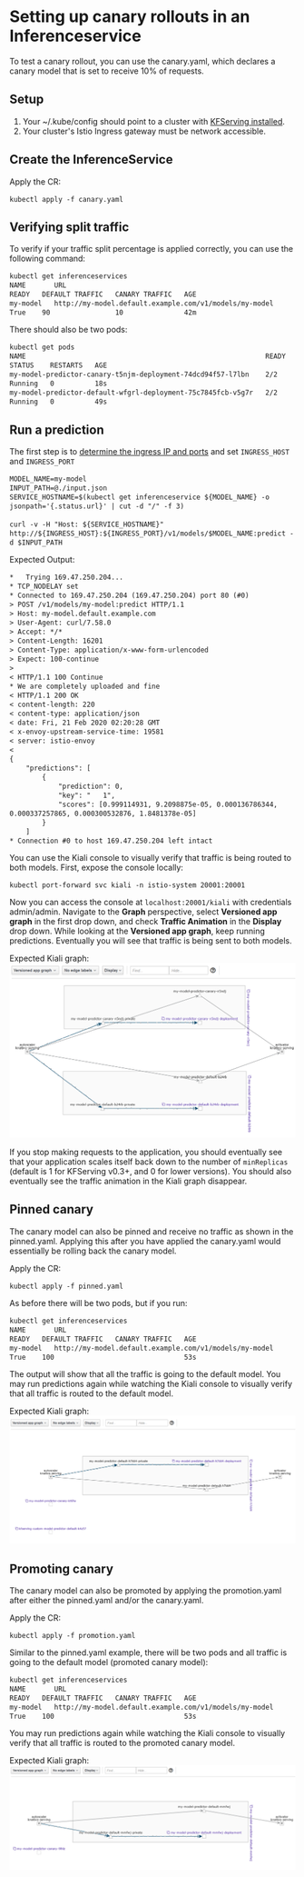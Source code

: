 # Setting up canary rollouts in an Inferenceservice
To test a canary rollout, you can use the canary.yaml, which declares a canary model that is set to receive 10% of requests.

## Setup
1. Your ~/.kube/config should point to a cluster with [KFServing installed](https://github.com/kubeflow/kfserving/#install-kfserving).
2. Your cluster's Istio Ingress gateway must be network accessible.

## Create the InferenceService

Apply the CR:
```
kubectl apply -f canary.yaml 
```

## Verifying split traffic

To verify if your traffic split percentage is applied correctly, you can use the following command:

```
kubectl get inferenceservices
NAME       URL                                                      READY   DEFAULT TRAFFIC   CANARY TRAFFIC   AGE
my-model   http://my-model.default.example.com/v1/models/my-model   True    90                10               42m
```

There should also be two pods:
```
kubectl get pods
NAME                                                           READY   STATUS    RESTARTS   AGE
my-model-predictor-canary-t5njm-deployment-74dcd94f57-l7lbn    2/2     Running   0          18s
my-model-predictor-default-wfgrl-deployment-75c7845fcb-v5g7r   2/2     Running   0          49s
```

## Run a prediction
The first step is to [determine the ingress IP and ports](../../../README.md#determine-the-ingress-ip-and-ports) and set `INGRESS_HOST` and `INGRESS_PORT`

```
MODEL_NAME=my-model
INPUT_PATH=@./input.json
SERVICE_HOSTNAME=$(kubectl get inferenceservice ${MODEL_NAME} -o jsonpath='{.status.url}' | cut -d "/" -f 3)

curl -v -H "Host: ${SERVICE_HOSTNAME}" http://${INGRESS_HOST}:${INGRESS_PORT}/v1/models/$MODEL_NAME:predict -d $INPUT_PATH
```

Expected Output:
```
*   Trying 169.47.250.204...
* TCP_NODELAY set
* Connected to 169.47.250.204 (169.47.250.204) port 80 (#0)
> POST /v1/models/my-model:predict HTTP/1.1
> Host: my-model.default.example.com
> User-Agent: curl/7.58.0
> Accept: */*
> Content-Length: 16201
> Content-Type: application/x-www-form-urlencoded
> Expect: 100-continue
> 
< HTTP/1.1 100 Continue
* We are completely uploaded and fine
< HTTP/1.1 200 OK
< content-length: 220
< content-type: application/json
< date: Fri, 21 Feb 2020 02:20:28 GMT
< x-envoy-upstream-service-time: 19581
< server: istio-envoy
< 
{
    "predictions": [
        {
            "prediction": 0,
            "key": "   1",
            "scores": [0.999114931, 9.2098875e-05, 0.000136786344, 0.000337257865, 0.000300532876, 1.8481378e-05]
        }
    ]
* Connection #0 to host 169.47.250.204 left intact
```

You can use the Kiali console to visually verify that traffic is being routed to both models. First, expose the console locally:
```
kubectl port-forward svc kiali -n istio-system 20001:20001
```

Now you can access the console at `localhost:20001/kiali` with credentials admin/admin. Navigate to the **Graph** perspective, select **Versioned app graph** in the first drop down, and check **Traffic Animation** in the **Display** drop down. While looking at the **Versioned app graph**, keep running predictions. Eventually you will see that traffic is being sent to both models.

Expected Kiali graph:
![canary screenshot](screenshots/canary.png)

If you stop making requests to the application, you should eventually see that your application scales itself back down to the number of `minReplicas` (default is 1 for KFServing v0.3+, and 0 for lower versions). You should also eventually see the traffic animation in the Kiali graph disappear.

## Pinned canary
The canary model can also be pinned and receive no traffic as shown in the pinned.yaml. Applying this after you have applied the canary.yaml would essentially be rolling back the canary model.

Apply the CR:
```
kubectl apply -f pinned.yaml
```

As before there will be two pods, but if you run:
```
kubectl get inferenceservices
NAME       URL                                                      READY   DEFAULT TRAFFIC   CANARY TRAFFIC   AGE
my-model   http://my-model.default.example.com/v1/models/my-model   True    100                                53s
```

The output will show that all the traffic is going to the default model. You may run predictions again while watching the Kiali console to visually verify that all traffic is routed to the default model.

Expected Kiali graph:
![pinned screenshot](screenshots/pinned.png)

## Promoting canary
The canary model can also be promoted by applying the promotion.yaml after either the pinned.yaml and/or the canary.yaml.

Apply the CR:
```
kubectl apply -f promotion.yaml
```

Similar to the pinned.yaml example, there will be two pods and all traffic is going to the default model (promoted canary model):
```
kubectl get inferenceservices
NAME       URL                                                      READY   DEFAULT TRAFFIC   CANARY TRAFFIC   AGE
my-model   http://my-model.default.example.com/v1/models/my-model   True    100                                53s
```

You may run predictions again while watching the Kiali console to visually verify that all traffic is routed to the promoted canary model.

Expected Kiali graph:
![pinned screenshot](screenshots/promotion.png)
